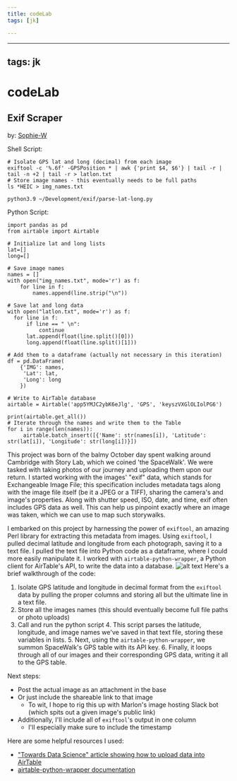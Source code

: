 ```yaml
---
title: codeLab
tags: [jk]

---
```


---
tags: jk
---

# codeLab

## Exif Scraper
by: [Sophie-W](/R6tybAiQRnCnQalXSr2ckw)

Shell Script:
```
# Isolate GPS lat and long (decimal) from each image
exiftool -c '%.6f' -GPSPosition * | awk {'print $4, $6'} | tail -r | tail -n +2 | tail -r > latlon.txt
# Store image names - this eventually needs to be full paths
ls *HEIC > img_names.txt

python3.9 ~/Development/exif/parse-lat-long.py
```
Python Script:
```
import pandas as pd
from airtable import Airtable

# Initialize lat and long lists
lat=[]
long=[]

# Save image names
names = []
with open("img_names.txt", mode='r') as f:
    for line in f:
        names.append(line.strip("\n"))

# Save lat and long data
with open("latlon.txt", mode='r') as f:
  for line in f:
      if line == " \n":
          continue
      lat.append(float(line.split()[0]))
      long.append(float(line.split()[1]))

# Add them to a dataframe (actually not necessary in this iteration)
df = pd.DataFrame(
    {'IMG': names,
     'Lat': lat,
     'Long': long
    })

# Write to AirTable database
airtable = Airtable('app5YMJC2ybK6eJlg', 'GPS', 'keyszVXGlOLIolPG6')

print(airtable.get_all())
# Iterate through the names and write them to the Table
for i in range(len(names)):
     airtable.batch_insert([{'Name': str(names[i]), 'Latitude': str(lat[i]), 'Longitude': str(long[i])}])
```

This project was born of the balmy October day spent walking around Cambridge with Story Lab, which we coined 'the SpaceWalk'. We were tasked with taking photos of our journey and uploading them upon our return. I started working with the images' "exif" data, which stands for Exchangeable Image File; this specification includes metadata tags along with the image file itself (be it a JPEG or a TIFF), sharing the camera's and image's properties. Along with shutter speed, ISO, date, and time, exif often includes GPS data as well. This can help us pinpoint exactly where an image was taken, which we can use to map such storywalks. 

I embarked on this project by harnessing the power of `exiftool`, an amazing Perl library for extracting this metadata from images. Using `exiftool`, I pulled decimal latitude and longitude from each photograph, saving it to a text file. I pulled the text file into Python code as a dataframe, where I could more easily manipulate it. I worked with `airtable-python-wrapper`, a Python client for AirTable's API, to write the data into a database.
![alt text](https://files.slack.com/files-pri/T0HTW3H0V-F03H0A4D82Y/image.png?pub_secret=16eac23a6c)
Here's a brief walkthrough of the code:
1. Isolate GPS latitude and longitude in decimal format from the `exiftool` data by pulling the proper columns and storing all but the ultimate line in a text file.
2. Store all the images names (this should eventually become full file paths or photo uploads)
3. Call and run the python script
    4. This script parses the latitude, longitude, and image names we've saved in that text file, storing these variables in lists.
    5. Next, using the `airtable-python-wrapper`, we summon SpaceWalk's GPS table with its API key.
    6. Finally, it loops through all of our images and their corresponding GPS data, writing it all to the GPS table.

Next steps:
* Post the actual image as an attachment in the base
* Or just include the shareable link to that image
    * To wit, I hope to rig this up with Marlon's image hosting Slack bot (which spits out a given image's public link)
* Additionally, I'll include all of `exiftool`'s output in one column
    * I'll especially make sure to include the timestamp

Here are some helpful resources I used:
* ["Towards Data Science" article showing how to upload data into AirTable](https://towardsdatascience.com/airtable-python-made-possible-ii-uploading-data-into-airtable-from-python-using-airtables-api-3075009abf98#08b3)
* [airtable-python-wrapper documentation](https://airtable-python-wrapper.readthedocs.io/en/airtable-python-wrapper/)
